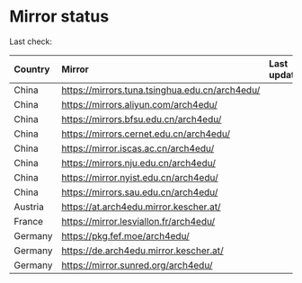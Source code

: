 <script src="./time.js"></script>
# Mirror status
Last check: <script type="text/javascript">localize(1723072763.113774);</script>

|Country|Mirror|Last update|
|:------|:-----|:----------|
|China|https://mirrors.tuna.tsinghua.edu.cn/arch4edu/|<script type="text/javascript">localize(1723055892);</script>|
|China|https://mirrors.aliyun.com/arch4edu/|<script type="text/javascript">localize(1723012745);</script>|
|China|https://mirrors.bfsu.edu.cn/arch4edu/|<script type="text/javascript">localize(1723055892);</script>|
|China|https://mirrors.cernet.edu.cn/arch4edu/|<script type="text/javascript">localize(1723055892);</script>|
|China|https://mirror.iscas.ac.cn/arch4edu/|<script type="text/javascript">localize(1723055892);</script>|
|China|https://mirrors.nju.edu.cn/arch4edu/|<script type="text/javascript">localize(1722969279);</script>|
|China|https://mirror.nyist.edu.cn/arch4edu/|<script type="text/javascript">localize(1723012745);</script>|
|China|https://mirrors.sau.edu.cn/arch4edu/|<script type="text/javascript">localize(1723055892);</script>|
|Austria|https://at.arch4edu.mirror.kescher.at/|<script type="text/javascript">localize(1723055892);</script>|
|France|https://mirror.lesviallon.fr/arch4edu/|<script type="text/javascript">localize(1723012745);</script>|
|Germany|https://pkg.fef.moe/arch4edu/|<script type="text/javascript">localize(1723055892);</script>|
|Germany|https://de.arch4edu.mirror.kescher.at/|<script type="text/javascript">localize(1723055892);</script>|
|Germany|https://mirror.sunred.org/arch4edu/|<script type="text/javascript">localize(1723055892);</script>|

<script src="./tablefilter/tablefilter.js"></script>
<script src="./table.js"></script>